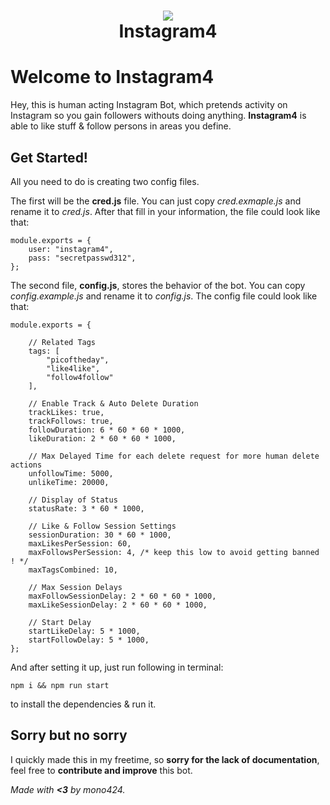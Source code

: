 <h1 align="center">
  <img src="https://thumb.ibb.co/h26Ypn/Webp_net_resizeimage.png"/><br>
  Instagram4
</h1>

# Welcome to Instagram4

Hey, this is human acting Instagram Bot, which pretends activity on Instagram so you gain followers withouts doing anything. **Instagram4** is able to like stuff & follow persons in areas you define.

## Get Started!

All you need to do is creating two config files.

The first will be the **cred.js** file. You can just copy *cred.exmaple.js* and rename it to *cred.js*. After that fill in your information, the file could look like that:

    module.exports = {
	    user: "instagram4",
	    pass: "secretpasswd312",
    };

The second file, **config.js**, stores the behavior of the bot. You can copy *config.example.js* and rename it to *config.js*. The config file could look like that:

    module.exports = {
	   
		// Related Tags
		tags: [ 
		    "picoftheday", 
		    "like4like", 
		    "follow4follow" 
		],

		// Enable Track & Auto Delete Duration 
		trackLikes: true, 
		trackFollows: true, 
		followDuration: 6 * 60 * 60 * 1000, 
		likeDuration: 2 * 60 * 60 * 1000, 

		// Max Delayed Time for each delete request for more human delete actions 
		unfollowTime: 5000, 
		unlikeTime: 20000, 
		
		// Display of Status 
		statusRate: 3 * 60 * 1000, 

		// Like & Follow Session Settings 
		sessionDuration: 30 * 60 * 1000, 
		maxLikesPerSession: 60, 
		maxFollowsPerSession: 4, /* keep this low to avoid getting banned ! */
		maxTagsCombined: 10, 

		// Max Session Delays 
		maxFollowSessionDelay: 2 * 60 * 60 * 1000, 
		maxLikeSessionDelay: 2 * 60 * 60 * 1000, 

		// Start Delay 
		startLikeDelay: 5 * 1000, 
		startFollowDelay: 5 * 1000,
	};
And after setting it up, just run following in terminal:

    npm i && npm run start
to install the dependencies & run it.

## Sorry but no sorry
I quickly made this in my freetime, so **sorry for the lack of documentation**, feel free to **contribute and improve** this bot.

*Made with **<3** by mono424.*
